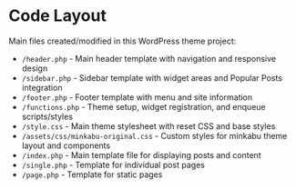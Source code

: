 # Code Layout

Main files created/modified in this WordPress theme project:

- `/header.php` - Main header template with navigation and responsive design
- `/sidebar.php` - Sidebar template with widget areas and Popular Posts integration
- `/footer.php` - Footer template with menu and site information
- `/functions.php` - Theme setup, widget registration, and enqueue scripts/styles
- `/style.css` - Main theme stylesheet with reset CSS and base styles
- `/assets/css/minkabu-original.css` - Custom styles for minkabu theme layout and components
- `/index.php` - Main template file for displaying posts and content
- `/single.php` - Template for individual post pages
- `/page.php` - Template for static pages